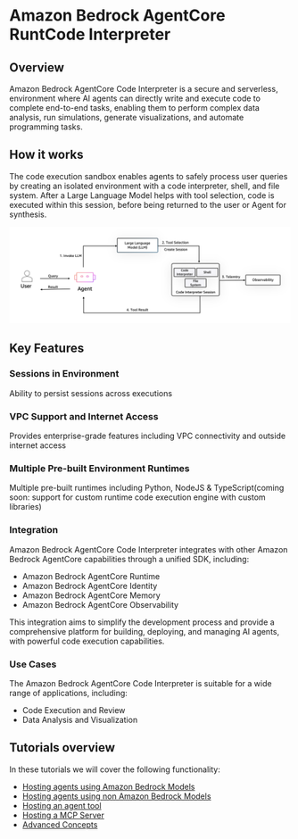 # Amazon Bedrock AgentCore RuntCode Interpreter

## Overview
Amazon Bedrock AgentCore Code Interpreter is a secure and serverless, environment where AI agents can directly write and execute code to complete end-to-end tasks, enabling them to perform complex data analysis, run simulations, generate visualizations, and automate programming tasks.

## How it works

The code execution sandbox enables agents to safely process user queries by creating an isolated environment with a code interpreter, shell, and file system. After a Large Language Model helps with tool selection, code is executed within this session, before being returned to the user or Agent for synthesis.

![architecture local](../01-Agent-Core-code-interpreter/images/code-interpreter.png)

## Key Features

### Sessions in Environment

Ability to persist sessions across executions

### VPC Support and Internet Access

Provides enterprise-grade features including VPC connectivity and outside internet access

### Multiple Pre-built Environment Runtimes

Multiple pre-built runtimes including Python, NodeJS & TypeScript(coming soon: support for custom runtime code execution engine with custom libraries)

### Integration

Amazon Bedrock AgentCore Code Interpreter integrates with other Amazon Bedrock AgentCore capabilities through a unified SDK, including:

- Amazon Bedrock AgentCore Runtime
- Amazon Bedrock AgentCore Identity
- Amazon Bedrock AgentCore Memory
- Amazon Bedrock AgentCore Observability

This integration aims to simplify the development process and provide a comprehensive platform for building, deploying, and managing AI agents, with powerful code execution capabilities.

### Use Cases

The Amazon Bedrock AgentCore Code Interpreter is suitable for a wide range of applications, including:

- Code Execution and Review
- Data Analysis and Visualization

## Tutorials overview

In these tutorials we will cover the following functionality:

- [Hosting agents using Amazon Bedrock Models](01-hosting-agent-using-bedrock-model)
- [Hosting agents using non Amazon Bedrock Models](02-hosting-agent-using-non-bedrock-model)
- [Hosting an agent tool](03-hosting-tool)
- [Hosting a MCP Server](04-hosting-MCP-server)
- [Advanced Concepts](05-advanced-concepts)
